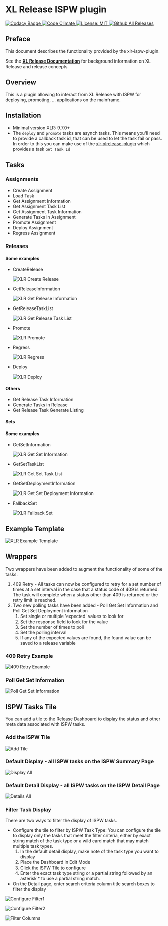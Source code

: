 # XL Release ISPW plugin

[![Codacy Badge][xlr-ispw-plugin-codacy-image] ][xlr-ispw-plugin-codacy-url]
[![Code Climate][xlr-ispw-plugin-code-climate-image] ][xlr-ispw-plugin-code-climate-url]
[![License: MIT][xlr-ispw-plugin-license-image] ][xlr-ispw-plugin-license-url]
[![Github All Releases][xlr-ispw-plugin-downloads-image] ]()

[xlr-ispw-plugin-codacy-image]: https://api.codacy.com/project/badge/Grade/36153ed9460a44d289aa1186cde51fa1
[xlr-ispw-plugin-codacy-url]: https://www.codacy.com/app/joris-dewinne/xlr-ispw-plugin
[xlr-ispw-plugin-code-climate-image]: https://codeclimate.com/github/xebialabs-community/xlr-ispw-plugin/badges/gpa.svg
[xlr-ispw-plugin-code-climate-url]: https://codeclimate.com/github/xebialabs-community/xlr-ispw-plugin
[xlr-ispw-plugin-license-image]: https://img.shields.io/badge/License-MIT-yellow.svg
[xlr-ispw-plugin-license-url]: https://opensource.org/licenses/MIT
[xlr-ispw-plugin-downloads-image]: https://img.shields.io/github/downloads/xebialabs-community/xlr-ispw-plugin/total.svg

## Preface

This document describes the functionality provided by the xlr-ispw-plugin.

See the **[XL Release Documentation](https://docs.xebialabs.com/xl-release/index.html)** for background information on XL Release and release concepts.

## Overview

This is a plugin allowing to interact from XL Release with ISPW for deploying, promoting, ... applications on the mainframe.

## Installation

* Minimal version XLR: 9.7.0+
* The `deploy` and `promote` tasks are asynch tasks. This means you'll need to provide a callback task id, that can be used to let the task fail or pass.
  In order to this you can make use of the [xlr-xlrelease-plugin](https://github.com/xebialabs-community/xlr-xlrelease-plugin) which provides a task `Get Task Id`

## Tasks

### Assignments

* Create Assignment
* Load Task
* Get Assignment Information
* Get Assignment Task List
* Get Assignment Task Information
* Generate Tasks in Assignment
* Promote Assignment
* Deploy Assignment
* Regress Assignment

### Releases

#### Some examples

* CreateRelease

    ![XLR Create Release](images/CreateRelease.png)

* GetReleaseInformation

    ![XLR Get Release Information](images/GetReleaseInfo.png)

* GetReleaseTaskList

    ![XLR Get Release Task List](images/GetReleaseTaskList.png)
  
* Promote

    ![XLR Promote](images/Promote.png)

* Regress

    ![XLR Regress](images/Regress.png)

* Deploy

    ![XLR Deploy](images/Deploy.png)

#### Others

* Get Release Task Information
* Generate Tasks in Release
* Get Release Task Generate Listing

#### Sets

#### Some examples
+ GetSetInformation

    ![XLR Get Set Information](images/GetSetInfo.png)
    
+ GetSetTaskList

    ![XLR Get Set Task List](images/GetSetTaskList.png)
    
+ GetSetDeploymentInformation

    ![XLR Get Set Deployment Information](images/GetSetDeploymentInformation.png)
    
+ FallbackSet

    ![XLR Fallback Set](images/FallbackSet.png)
  
## Example Template

![XLR Example Template](images/ExampleTemplate.png)

## Wrappers

Two wrappers have been added to augment the functionality of some of the tasks.

1. 409 Retry - All tasks can now be configured to retry for a set number of times at a set interval in the case that a status code of 409 is returned. The task will complete when a status other than 409 is returned or the retry limit is reached.
2. Two new polling tasks have been added - Poll Get Set Information and Poll Get Set Deployment information
   1. Set single or multiple 'expected' values to look for
   2. Set the response field to look for the value
   3. Set the number of times to poll
   4. Set the polling interval
   5. If any of the expected values are found, the found value can be saved to a release variable

### 409 Retry Example

![409 Retry Example](images/409RetryGetReleaseInfo.png)

### Poll Get Set Information

![Poll Get Set Information](images/PollGetSetInformation.png)

## ISPW Tasks Tile

You can add a tile to the Release Dashboard to display the status and other meta data associated with ISPW tasks.

### Add the ISPW Tile

![Add Tile](images/addTile.png)

### Default Display - all ISPW tasks on the ISPW Summary Page

![Display All](images/displayAll.png)

### Default Detail Display - all ISPW tasks on the ISPW Detail Page

![Details All](images/detailsAll.png)

### Filter Task Display

There are two ways to filter the display of ISPW tasks.

* Configure the tile to filter by ISPW Task Type: You can configure the tile to display only the tasks that meet the filter criteria, either by exact string match of the task type or a wild card match that may match multiple task types.
   1. In the default detail display, make note of the task type you want to display
   2. Place the Dashboard in Edit Mode
   3. Click the ISPW Tile to configure
   4. Enter the exact task type string or a partial string followed by an asterisk * to use a partial string match.
* On the Detail page, enter search criteria column title search boxes to filter the display

![Configure Filter1](images/configureFilter1.png)

![Configure Filter2](images/configureFilter2.png)

![Filter Columns](images/filterColumns.png)
